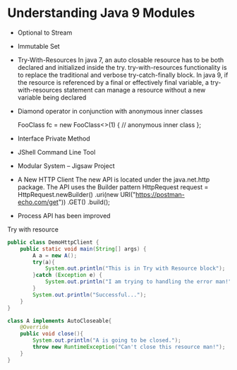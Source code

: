 # Understanding Java 9 Modules

- Optional to Stream
- Immutable Set
- Try-With-Resources
	In java 7, an auto closable resource has to be both declared and initialized inside the try.
	try-with-resources functionality is to replace the traditional and verbose try-catch-finally block.
	In java 9, if the resource is referenced by a final or effectively final variable, a try-with-resources statement can manage a resource without a new variable being declared

- Diamond operator in conjunction with anonymous inner classes

	FooClass<Integer> fc = new FooClass<>(1) {
		// anonymous inner class
	};
	
- Interface Private Method

- JShell Command Line Tool

- Modular System – Jigsaw Project
- A New HTTP Client
	The new API is located under the java.net.http package.
	The API uses the Builder pattern
	HttpRequest request = HttpRequest.newBuilder()
		.uri(new URI("https://postman-echo.com/get"))
		.GET()
		.build();
- Process API has been improved



Try with resource

```java
public class DemoHttpClient {
	public static void main(String[] args) {
		A a = new A();
		try(a){
			System.out.println("This is in Try with Resource block");
		}catch (Exception e) {
			System.out.println("I am trying to handling the error man!");
		}
		System.out.println("Successful...");
	}
}

class A implements AutoCloseable{
	@Override
	public void close(){
		System.out.println("A is going to be closed.");
		throw new RuntimeException("Can't close this resource man!");
	}
}
```